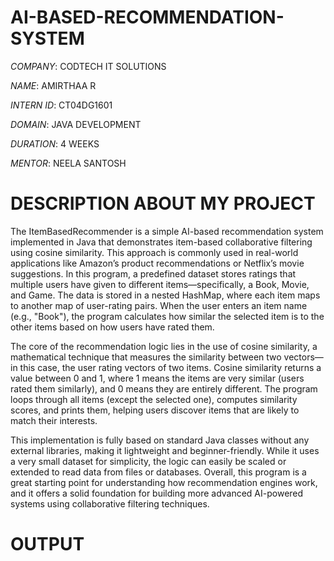# AI-BASED-RECOMMENDATION-SYSTEM

*COMPANY*: CODTECH IT SOLUTIONS

*NAME*: AMIRTHAA R

*INTERN ID*: CT04DG1601

*DOMAIN*: JAVA DEVELOPMENT

*DURATION*: 4 WEEKS

*MENTOR*: NEELA SANTOSH

# DESCRIPTION ABOUT MY PROJECT 

The ItemBasedRecommender is a simple AI-based recommendation system implemented in Java that demonstrates item-based collaborative filtering using cosine similarity. This approach is commonly used in real-world applications like Amazon’s product recommendations or Netflix’s movie suggestions. In this program, a predefined dataset stores ratings that multiple users have given to different items—specifically, a Book, Movie, and Game. The data is stored in a nested HashMap, where each item maps to another map of user-rating pairs. When the user enters an item name (e.g., "Book"), the program calculates how similar the selected item is to the other items based on how users have rated them.

The core of the recommendation logic lies in the use of cosine similarity, a mathematical technique that measures the similarity between two vectors—in this case, the user rating vectors of two items. Cosine similarity returns a value between 0 and 1, where 1 means the items are very similar (users rated them similarly), and 0 means they are entirely different. The program loops through all items (except the selected one), computes similarity scores, and prints them, helping users discover items that are likely to match their interests.

This implementation is fully based on standard Java classes without any external libraries, making it lightweight and beginner-friendly. While it uses a very small dataset for simplicity, the logic can easily be scaled or extended to read data from files or databases. Overall, this program is a great starting point for understanding how recommendation engines work, and it offers a solid foundation for building more advanced AI-powered systems using collaborative filtering techniques.

# OUTPUT

